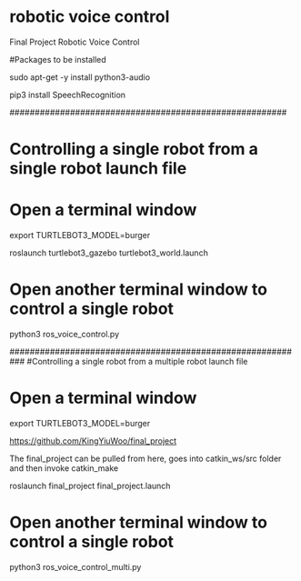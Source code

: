 # robotic voice control

Final Project Robotic Voice Control

#Packages to be installed

sudo apt-get -y install python3-audio

pip3 install SpeechRecognition

#######################################################
# Controlling a single robot from a single robot launch file

# Open a terminal window

export TURTLEBOT3_MODEL=burger

roslaunch turtlebot3_gazebo turtlebot3_world.launch

# Open another terminal window to control a single robot

python3 ros_voice_control.py

###########################################################
#Controlling a single robot from a multiple robot launch file

# Open a terminal window

export TURTLEBOT3_MODEL=burger

https://github.com/KingYiuWoo/final_project    

The final_project can be pulled from here, goes into catkin_ws/src folder and then invoke catkin_make

roslaunch final_project final_project.launch

# Open another terminal window to control a single robot

python3 ros_voice_control_multi.py
